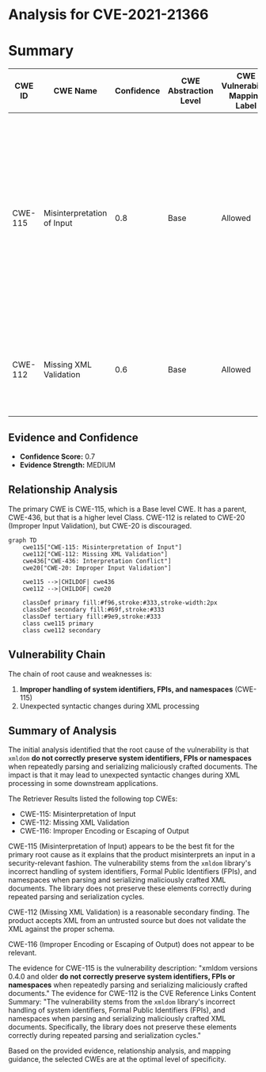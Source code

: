 # Analysis for CVE-2021-21366

# Summary
| CWE ID | CWE Name | Confidence | CWE Abstraction Level | CWE Vulnerability Mapping Label | CWE-Vulnerability Mapping Notes |
|---|---|---|---|---|---|
| CWE-115 | Misinterpretation of Input | 0.8 | Base | Allowed | Primary CWE. The vulnerability stems from the `xmldom` library's incorrect handling of system identifiers, Formal Public Identifiers (FPIs), and namespaces when parsing and serializing maliciously crafted XML documents. |
| CWE-112 | Missing XML Validation | 0.6 | Base | Allowed | Secondary CWE. The xmldom library does not validate the XML against the proper schema. |

## Evidence and Confidence

*   **Confidence Score:** 0.7
*   **Evidence Strength:** MEDIUM

## Relationship Analysis
The primary CWE is CWE-115, which is a Base level CWE. It has a parent, CWE-436, but that is a higher level Class.
CWE-112 is related to CWE-20 (Improper Input Validation), but CWE-20 is discouraged.

```mermaid
graph TD
    cwe115["CWE-115: Misinterpretation of Input"]
    cwe112["CWE-112: Missing XML Validation"]
    cwe436["CWE-436: Interpretation Conflict"]
    cwe20["CWE-20: Improper Input Validation"]

    cwe115 -->|CHILDOF| cwe436
    cwe112 -->|CHILDOF| cwe20

    classDef primary fill:#f96,stroke:#333,stroke-width:2px
    classDef secondary fill:#69f,stroke:#333
    classDef tertiary fill:#9e9,stroke:#333
    class cwe115 primary
    class cwe112 secondary
```

## Vulnerability Chain
The chain of root cause and weaknesses is:
1.  **Improper handling of system identifiers, FPIs, and namespaces** (CWE-115)
2.  Unexpected syntactic changes during XML processing

## Summary of Analysis
The initial analysis identified that the root cause of the vulnerability is that `xmldom` **do not correctly preserve system identifiers, FPIs or namespaces** when repeatedly parsing and serializing maliciously crafted documents. The impact is that it may lead to unexpected syntactic changes during XML processing in some downstream applications.

The Retriever Results listed the following top CWEs:
*   CWE-115: Misinterpretation of Input
*   CWE-112: Missing XML Validation
*   CWE-116: Improper Encoding or Escaping of Output

CWE-115 (Misinterpretation of Input) appears to be the best fit for the primary root cause as it explains that the product misinterprets an input in a security-relevant fashion. The vulnerability stems from the `xmldom` library's incorrect handling of system identifiers, Formal Public Identifiers (FPIs), and namespaces when parsing and serializing maliciously crafted XML documents. The library does not preserve these elements correctly during repeated parsing and serialization cycles.

CWE-112 (Missing XML Validation) is a reasonable secondary finding. The product accepts XML from an untrusted source but does not validate the XML against the proper schema.

CWE-116 (Improper Encoding or Escaping of Output) does not appear to be relevant.

The evidence for CWE-115 is the vulnerability description: "xmldom versions 0.4.0 and older **do not correctly preserve system identifiers, FPIs or namespaces** when repeatedly parsing and serializing maliciously crafted documents."
The evidence for CWE-112 is the CVE Reference Links Content Summary: "The vulnerability stems from the `xmldom` library's incorrect handling of system identifiers, Formal Public Identifiers (FPIs), and namespaces when parsing and serializing maliciously crafted XML documents. Specifically, the library does not preserve these elements correctly during repeated parsing and serialization cycles."

Based on the provided evidence, relationship analysis, and mapping guidance, the selected CWEs are at the optimal level of specificity.